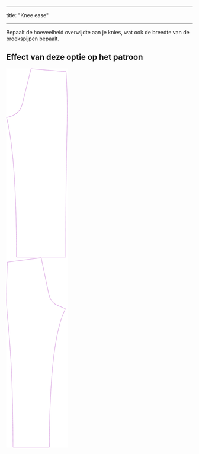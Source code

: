 - - -
title: "Knee ease"
- - -

Bepaalt de hoeveelheid overwijdte aan je knies, wat ook de breedte van de broekspijpen bepaalt.

## Effect van deze optie op het patroon

![Deze afbeelding toont het effect van deze optie door meerdere varianten die een andere waarde hebben voor deze optie te vervangen](titan_kneeease_sample.svg "Effect of this option on the pattern")
